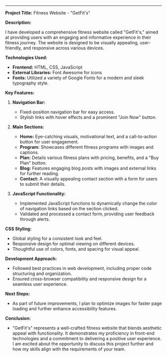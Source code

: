 

---

**Project Title:** Fitness Website - "GetFit's"

**Description:**

I have developed a comprehensive fitness website called "GetFit's," aimed at providing users with an engaging and informative experience in their fitness journey. The website is designed to be visually appealing, user-friendly, and responsive across various devices.

**Technologies Used:**
- **Frontend:** HTML, CSS, JavaScript
- **External Libraries:** Font Awesome for icons
- **Fonts:** Utilized a variety of Google Fonts for a modern and sleek typography style.

**Key Features:**

1. **Navigation Bar:**
   - Fixed-position navigation bar for easy access.
   - Stylish links with hover effects and a prominent "Join Now" button.

2. **Main Sections:**
   - **Home:** Eye-catching visuals, motivational text, and a call-to-action button for user engagement.
   - **Program:** Showcases different fitness programs with images and captions.
   - **Plan:** Details various fitness plans with pricing, benefits, and a "Buy Plan" button.
   - **Blog:** Features engaging blog posts with images and external links for further reading.
   - **Contact:** A visually appealing contact section with a form for users to submit their details.

3. **JavaScript Functionality:**
   - Implemented JavaScript functions to dynamically change the color of navigation links based on the section clicked.
   - Validated and processed a contact form, providing user feedback through alerts.

**CSS Styling:**
   - Global styling for a consistent look and feel.
   - Responsive design for optimal viewing on different devices.
   - Thoughtful use of colors, fonts, and spacing for visual appeal.

**Development Approach:**
   - Followed best practices in web development, including proper code structuring and organization.
   - Ensured cross-browser compatibility and responsive design for a seamless user experience.

**Next Steps:**
   - As part of future improvements, I plan to optimize images for faster page loading and further enhance accessibility features.

**Conclusion:**
   - "GetFit's" represents a well-crafted fitness website that blends aesthetic appeal with functionality. It demonstrates my proficiency in front-end technologies and a commitment to delivering a positive user experience. I am excited about the opportunity to discuss this project further and how my skills align with the requirements of your team.

